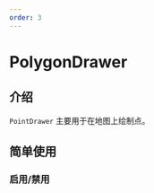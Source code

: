 ```yaml
---
order: 3
---
```


# PolygonDrawer

## 介绍

`PointDrawer` 主要用于在地图上绘制点。

## 简单使用

### 启用/禁用

<code src="./drawer/line/start.tsx" compact="true"></code>
